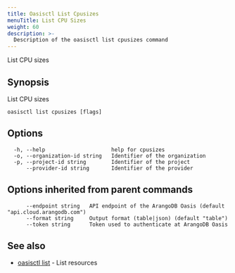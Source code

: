```yaml
---
title: Oasisctl List Cpusizes
menuTitle: List CPU Sizes
weight: 60
description: >-
  Description of the oasisctl list cpusizes command
---
```

List CPU sizes

## Synopsis

List CPU sizes

```
oasisctl list cpusizes [flags]
```

## Options

```
  -h, --help                     help for cpusizes
  -o, --organization-id string   Identifier of the organization
  -p, --project-id string        Identifier of the project
      --provider-id string       Identifier of the provider
```

## Options inherited from parent commands

```
      --endpoint string   API endpoint of the ArangoDB Oasis (default "api.cloud.arangodb.com")
      --format string     Output format (table|json) (default "table")
      --token string      Token used to authenticate at ArangoDB Oasis
```

## See also

* [oasisctl list](_index.md)	 - List resources

